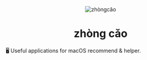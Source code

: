 <div align="center">
  <img src="http://ww1.sinaimg.cn/large/708e7d29gy1g1oore1w1lj20fi09ejrq" title="zhòngcǎo" />
  <h1>zhòng cǎo</h1>
</div>

🖥 Useful applications for macOS recommend &amp; helper.
